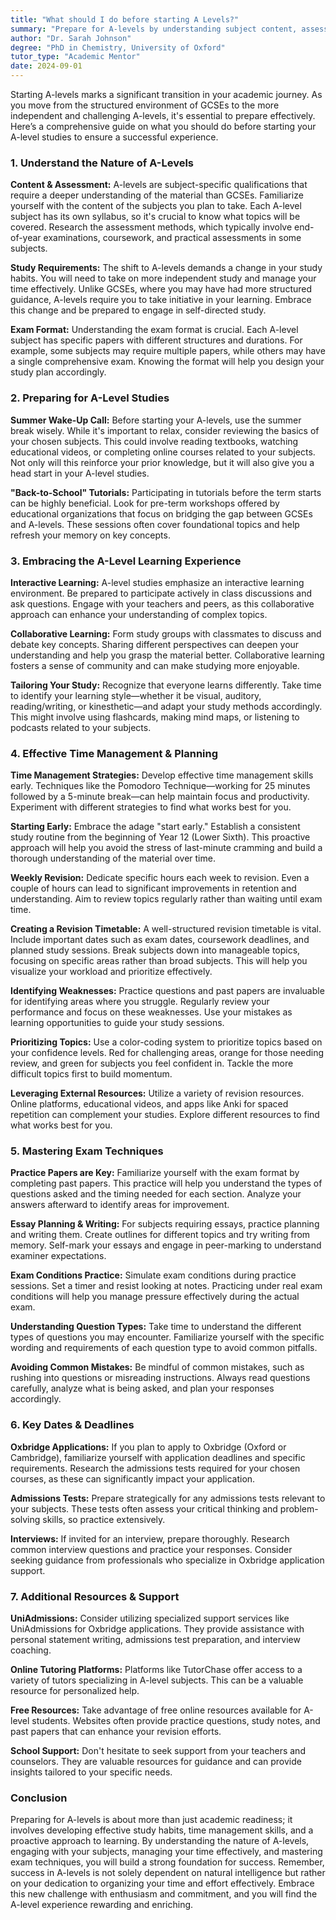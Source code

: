 ```yaml
---
title: "What should I do before starting A Levels?"
summary: "Prepare for A-levels by understanding subject content, assessing your study skills, and organizing resources for a successful academic transition."
author: "Dr. Sarah Johnson"
degree: "PhD in Chemistry, University of Oxford"
tutor_type: "Academic Mentor"
date: 2024-09-01
---
```


Starting A-levels marks a significant transition in your academic journey. As you move from the structured environment of GCSEs to the more independent and challenging A-levels, it's essential to prepare effectively. Here’s a comprehensive guide on what you should do before starting your A-level studies to ensure a successful experience.

### 1. Understand the Nature of A-Levels

**Content & Assessment:**
A-levels are subject-specific qualifications that require a deeper understanding of the material than GCSEs. Familiarize yourself with the content of the subjects you plan to take. Each A-level subject has its own syllabus, so it's crucial to know what topics will be covered. Research the assessment methods, which typically involve end-of-year examinations, coursework, and practical assessments in some subjects.

**Study Requirements:**
The shift to A-levels demands a change in your study habits. You will need to take on more independent study and manage your time effectively. Unlike GCSEs, where you may have had more structured guidance, A-levels require you to take initiative in your learning. Embrace this change and be prepared to engage in self-directed study.

**Exam Format:**
Understanding the exam format is crucial. Each A-level subject has specific papers with different structures and durations. For example, some subjects may require multiple papers, while others may have a single comprehensive exam. Knowing the format will help you design your study plan accordingly.

### 2. Preparing for A-Level Studies

**Summer Wake-Up Call:**
Before starting your A-levels, use the summer break wisely. While it's important to relax, consider reviewing the basics of your chosen subjects. This could involve reading textbooks, watching educational videos, or completing online courses related to your subjects. Not only will this reinforce your prior knowledge, but it will also give you a head start in your A-level studies.

**"Back-to-School" Tutorials:**
Participating in tutorials before the term starts can be highly beneficial. Look for pre-term workshops offered by educational organizations that focus on bridging the gap between GCSEs and A-levels. These sessions often cover foundational topics and help refresh your memory on key concepts.

### 3. Embracing the A-Level Learning Experience

**Interactive Learning:**
A-level studies emphasize an interactive learning environment. Be prepared to participate actively in class discussions and ask questions. Engage with your teachers and peers, as this collaborative approach can enhance your understanding of complex topics.

**Collaborative Learning:**
Form study groups with classmates to discuss and debate key concepts. Sharing different perspectives can deepen your understanding and help you grasp the material better. Collaborative learning fosters a sense of community and can make studying more enjoyable.

**Tailoring Your Study:**
Recognize that everyone learns differently. Take time to identify your learning style—whether it be visual, auditory, reading/writing, or kinesthetic—and adapt your study methods accordingly. This might involve using flashcards, making mind maps, or listening to podcasts related to your subjects.

### 4. Effective Time Management & Planning

**Time Management Strategies:**
Develop effective time management skills early. Techniques like the Pomodoro Technique—working for 25 minutes followed by a 5-minute break—can help maintain focus and productivity. Experiment with different strategies to find what works best for you.

**Starting Early:**
Embrace the adage "start early." Establish a consistent study routine from the beginning of Year 12 (Lower Sixth). This proactive approach will help you avoid the stress of last-minute cramming and build a thorough understanding of the material over time.

**Weekly Revision:**
Dedicate specific hours each week to revision. Even a couple of hours can lead to significant improvements in retention and understanding. Aim to review topics regularly rather than waiting until exam time.

**Creating a Revision Timetable:**
A well-structured revision timetable is vital. Include important dates such as exam dates, coursework deadlines, and planned study sessions. Break subjects down into manageable topics, focusing on specific areas rather than broad subjects. This will help you visualize your workload and prioritize effectively.

**Identifying Weaknesses:**
Practice questions and past papers are invaluable for identifying areas where you struggle. Regularly review your performance and focus on these weaknesses. Use your mistakes as learning opportunities to guide your study sessions.

**Prioritizing Topics:**
Use a color-coding system to prioritize topics based on your confidence levels. Red for challenging areas, orange for those needing review, and green for subjects you feel confident in. Tackle the more difficult topics first to build momentum.

**Leveraging External Resources:**
Utilize a variety of revision resources. Online platforms, educational videos, and apps like Anki for spaced repetition can complement your studies. Explore different resources to find what works best for you.

### 5. Mastering Exam Techniques

**Practice Papers are Key:**
Familiarize yourself with the exam format by completing past papers. This practice will help you understand the types of questions asked and the timing needed for each section. Analyze your answers afterward to identify areas for improvement.

**Essay Planning & Writing:**
For subjects requiring essays, practice planning and writing them. Create outlines for different topics and try writing from memory. Self-mark your essays and engage in peer-marking to understand examiner expectations.

**Exam Conditions Practice:**
Simulate exam conditions during practice sessions. Set a timer and resist looking at notes. Practicing under real exam conditions will help you manage pressure effectively during the actual exam.

**Understanding Question Types:**
Take time to understand the different types of questions you may encounter. Familiarize yourself with the specific wording and requirements of each question type to avoid common pitfalls.

**Avoiding Common Mistakes:**
Be mindful of common mistakes, such as rushing into questions or misreading instructions. Always read questions carefully, analyze what is being asked, and plan your responses accordingly.

### 6. Key Dates & Deadlines

**Oxbridge Applications:**
If you plan to apply to Oxbridge (Oxford or Cambridge), familiarize yourself with application deadlines and specific requirements. Research the admissions tests required for your chosen courses, as these can significantly impact your application.

**Admissions Tests:**
Prepare strategically for any admissions tests relevant to your subjects. These tests often assess your critical thinking and problem-solving skills, so practice extensively.

**Interviews:**
If invited for an interview, prepare thoroughly. Research common interview questions and practice your responses. Consider seeking guidance from professionals who specialize in Oxbridge application support.

### 7. Additional Resources & Support

**UniAdmissions:**
Consider utilizing specialized support services like UniAdmissions for Oxbridge applications. They provide assistance with personal statement writing, admissions test preparation, and interview coaching.

**Online Tutoring Platforms:**
Platforms like TutorChase offer access to a variety of tutors specializing in A-level subjects. This can be a valuable resource for personalized help.

**Free Resources:**
Take advantage of free online resources available for A-level students. Websites often provide practice questions, study notes, and past papers that can enhance your revision efforts.

**School Support:**
Don't hesitate to seek support from your teachers and counselors. They are valuable resources for guidance and can provide insights tailored to your specific needs.

### Conclusion

Preparing for A-levels is about more than just academic readiness; it involves developing effective study habits, time management skills, and a proactive approach to learning. By understanding the nature of A-levels, engaging with your subjects, managing your time effectively, and mastering exam techniques, you will build a strong foundation for success. Remember, success in A-levels is not solely dependent on natural intelligence but rather on your dedication to organizing your time and effort effectively. Embrace this new challenge with enthusiasm and commitment, and you will find the A-level experience rewarding and enriching.
    